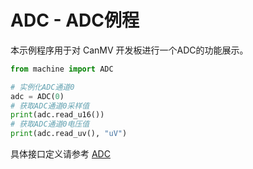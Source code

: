 # ADC - ADC例程

本示例程序用于对 CanMV 开发板进行一个ADC的功能展示。

```python
from machine import ADC

# 实例化ADC通道0
adc = ADC(0)
# 获取ADC通道0采样值
print(adc.read_u16())
# 获取ADC通道0电压值
print(adc.read_uv(), "uV")
```

具体接口定义请参考 [ADC](../../../api/machine/K230_CanMV_ADC模块API手册.md)
